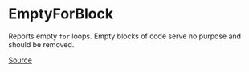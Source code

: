 # EmptyForBlock

Reports empty `for` loops. Empty blocks of code serve no purpose and should be removed.


[Source](https://detekt.github.io/detekt/empty-blocks.html#emptyforblock)
